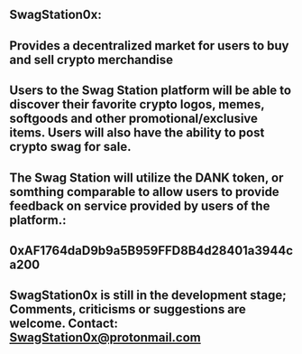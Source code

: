 ## **SwagStation0x**: 

## **Provides a decentralized market for users to buy and sell crypto merchandise** 

## **Users to the Swag Station platform will be able to discover their favorite crypto logos, memes, softgoods and other promotional/exclusive items. Users will also have the ability to post crypto swag for sale.** 

## **The Swag Station will utilize the DANK token, or somthing comparable to allow users to provide feedback on service provided by users of the platform.**:

## **0xAF1764daD9b9a5B959FFD8B4d28401a3944ca200**

## **SwagStation0x is still in the development stage; Comments, criticisms or suggestions are welcome. Contact: SwagStation0x@protonmail.com**

